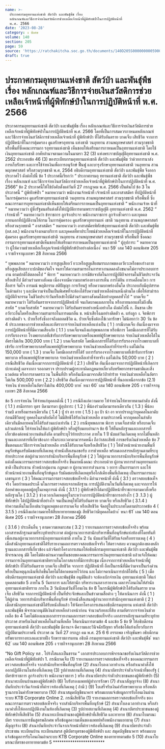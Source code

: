 ```yaml
---
name: >-
  ประกาศกรมอุทยานแห่งชาติ สัตว์ป่า และพันธุ์พืช เรื่อง
  หลักเกณฑ์และวิธีการจ่ายเงินสวัสดิการช่วยเหลือเจ้าหน้าที่ผู้พิทักษ์ป่าในการปฏิบัติหน้าที่
  พ.ศ. 2566
date: '2023-08-28'
category: ง พิเศษ
volume: 140
section: 205
page: 59
source: 'https://ratchakitcha.soc.go.th/documents/140D205S0000000005900.pdf'
draft: true
---
```


# ประกาศกรมอุทยานแห่งชาติ สัตว์ป่า และพันธุ์พืช เรื่อง หลักเกณฑ์และวิธีการจ่ายเงินสวัสดิการช่วยเหลือเจ้าหน้าที่ผู้พิทักษ์ป่าในการปฏิบัติหน้าที่ พ.ศ. 2566

ประกาศกรมอุทยานแห่งชาติ สัตว์ป่า และพันธุ์พืช เรื่อง หลักเกณฑ์และวิธีการจ่ายเงินสวัสดิการช่วยเหลือเจ้าหน้าที่ผู้พิทักษ์ป่าในการปฏิบัติหน้าที่ พ.ศ. 2566 โดยที่เป็นการสมควรกาหนดหลักเกณฑ์และวิธีการจ่ายเงินสวัสดิการช่วยเหลือเจ้าหน้าที่ ผู้พิทักษ์ป่า ที่ได้รับอันตราย บาดเจ็บ เสียชีวิต จากการปฏิบัติหน้าที่ในการคุ้มครอง ดูแลรักษาอุทยาน แห่งชาติ วนอุทยาน สวนพฤกษศาสตร์ สวนรุกขชาติ หรือพื้นที่ซึ่งคณะกรรมกา รอุทยานแห่งชาติ เห็นชอบให้เตรียมการกาหนดเป็นอุทยานแห่งชาติ โดยใช้เงินอุทยานแห่งชาติ อาศัยอำนาจตามความในมาตรา 32 (3) แห่งพระราชบัญญัติอุทยานแห่งชาติ พ.ศ. 2562 ประกอบข้อ 46 (3) ของระเบียบกรมอุทยานแห่งชาติ สัตว์ป่า และพันธุ์พืช ว่าด้วยการนาส่ง การเก็บรักษา และการใช้จ่ายเงินเพื่อการอนุรักษ์ ฟื้นฟู และบารุงรักษาอุทยานแห่งชาติ วนอุทยาน สวนพฤกษศาสตร์ หรือสวนรุกขชาติ พ.ศ. 2564 อธิบดีกรมอุทยานแห่งชาติ สัตว์ป่า และพันธุ์พืช จึงออกประกาศไว้ ดังต่อไปนี้ ข้อ 1 ประกาศนี้เรียกว่า “ ประกาศกรมอุ ทยานแห่งชาติ สัตว์ป่า และพันธุ์พืช เรื่อง หลักเกณฑ์ และวิธีการจ่ายเงินสวัสดิการช่วยเหลือเจ้าหน้าที่ผู้พิทักษ์ป่าในการปฏิบัติหน้าที่ พ.ศ. 2566” ข้อ 2 ประกาศนี้ให้ใช้บังคับตั้งแต่วันที่ 27 กรกฎาคม พ.ศ. 2566 เป็นต้นไป ข้อ 3 ในประกาศนี้ “ ผู้พิทักษ์ป่ำ ” หมายความว่า พนักงานเจ้าหน้าที่ เจ้าหน้าที่ และอาสาสมัคร ที่ปฏิบัติหน้าที่ ในการคุ้มครอง ดูแลรักษาอุทยานแห่งชาติ วนอุทยาน สวนพฤกษศาสตร์ สวนรุกขชาติ หรือพื้นที่ ซึ่งคณะกรรมการอุทยานแห่งชาติเห็นชอบให้เตรียมการกาหนดเป็นอุทยานแห่งชาติ “ พนักงานเจ้าห น้าที่ ” หมายความว่า ผู้ซึ่งรัฐมนตรีแต่งตั้งให้ปฏิบัติการตามพระราชบัญญัติ อุทยานแห่งชาติ พ.ศ. 2562 “ เจ้าหน้าที่ ” หมายความว่า ข้าราชการ ลูกจ้างประจา พนักงานราชการ ลูกจ้างชั่วคราว และบุคคลภายนอกที่ปฏิบัติงานให้กรม ในการคุ้มครอง ดูแลรักษาอุทยานแห่ งชาติ วนอุทยาน สวนพฤกษศาสตร์ หรือสวนรุกขชาติ “ อาสาสมัคร ” หมายความว่า อาสาสมัครพิทักษ์อุทยานแห่งชาติ สัตว์ป่า และพันธุ์พืช (อส.อส.) พนักงานจ้างเหมาบริการ และบุคคลที่ทาประโยชน์ช่วยเหลือเจ้าหน้าที่ในการปฏิบัติหน้าที่ คุ้มครอง ดูแลรักษาอุทยานแห่งชำติ วนอุทยาน สวนพฤกษศาสตร์ สวนรุกขชาติ หรือพื้นที่ ซึ่งคณะกรรมการอุทยานแห่งชาติเห็นชอบให้เตรียมการกาหนดเป็นอุทยานแห่งชาติ “ ผู้อุปการะ ” หมายความว่า ผู้ให้ความช่วยเหลือเกื้อกูลเจ้าหน้าที่ผู้พิทักษ์ป่าอย่างต่อเนื่อง ้ หนา 59 ่ เลม 140 ตอนพิเศษ 205 ง ราชกิจจานุเบกษา 28 สิงหาคม 2566

“ ทุพพลภาพ ” หมายความว่า การสูญเสียอวั ยวะหรือสูญเสียสมรรถภาพของอวัยวะหรือของร่างกาย หรือสูญเสียสภาวะปกติของจิตใจ จนทาให้ความสามารถในการทางานลดลงถึงขนาดไม่อาจประกอบการงาน ตามปกติได้ตลอดไป “ พิการ ” หมายความว่า การมีข้อจากัดในการปฏิบัติกิจกรรมในชีวิตประจาวันหรือเข้าไป มีส่วนร่วมทางสังคม เนื่องจากมีความบกพร่องทางการเห็น การได้ยิน การเคลื่อนไหว การสื่อสาร จิตใจ อารมณ์ พฤติกรรม สติปัญญา การเรียนรู้ หรือความบกพร่องอื่นใด ประกอบกับมีอุปสรรคในด้านต่าง ๆ และมีความจำเป็นเป็นพิเศษที่จะต้องได้รับความช่วยเหลือด้านหนึ่งด้านใด เพื่อให้สามำรถปฏิบัติกิจกรรม ในชีวิตประจำวันหรือเข้าไปมีส่วนร่วมทางสังคมได้อย่างบุคคลทั่วไป “ บาดเจ็บ ” หมายความว่า ได้รับอันตรายจากการปฏิบัติหน้าที่ จนเกิดบาดแผลภายใน หรือภายนอกแต่ไม่ถึงขั้นสาหัส “ บาดเจ็บสาหัส ” หมายความว่า ได้รับอันตรายอย่างหนึ่งอย่างใด ดังต่อไปนี้ ก. ลิ้นขาด เสียอวัยวะอื่นใดหรือเสียความสามารถในการดมกลิ่น ข. หน้าเสียโฉมอย่างติดตัว ค. แท้งลูก ง. จิตพิการอย่างติดตัว จ. ป่วยเรื้อรังซึ่งอาจถึงตลอดชีวิต ฉ. ป่วยเจ็บซึ่งต้องใช้เวลารักษา ไม่น้อยกว่า 30 วัน ข้อ 4 ประเภทของการช่วยเหลือและอัตราการจ่ายเงินช่วยเหลือแบ่งเป็น ( 1 ) กรณีบาดเจ็บ อันเนื่องมาจากการปฏิบัติหน้าที่ที่มีความเสี่ยงภัย ( 1.1 ) บาดเจ็บจนถึงแก่ทุพพลภาพ หรือพิการ โดยมีเอกสารที่ได้รับการรับรองจาก โรงพยาบาลที่เข้ารับการรักษาพยาบาลหรือแพทย์ผู้รักษาพยาบาล จ่ายเงินช่วยเหลือได้ในอัตราไม่เกิน 300,000 บาท ( 1.2 ) บาดเจ็บสาหัส โดยมีเอกสารที่ได้รับการรับรองจากโรงพยาบาลที่เข้ารับ การรักษาพยาบาลหรือแพทย์ผู้รักษาพยาบาล จ่ายเงินช่วยเหลือเท่าที่จ่ายจริง แต่ไม่เกิน 150,000 บาท ( 1.3 ) บาดเจ็บ โดยมีเอกสารที่ได้รั บการรับรองจากโรงพยาบาลที่เข้ารับการรักษาพยาบาล หรือแพทย์ผู้รักษาพยาบาล จ่ายเงินช่วยเหลือเท่าที่จ่ายจริง แต่ไม่เกิน 50,000 บาท ( 2 ) กรณีเสียชีวิต อันเนื่องมาจากการปฏิบัติหน้าที่ ( 2.1 ) เสียชีวิต อันเนื่องมาจากการปฏิบัติหน้าที่เกิดการปะทะต่อสู้ ผลจากกา รออกตรวจ ปราบปรามผู้กระทาผิดกฎหมายเกี่ยวกับทรัพยากรธรรมชาติและสิ่งแวดล้อม หรือการลาดตระเวน ในพื้นที่ป่า หรืออันเนื่องมาจากสัตว์ป่าทำร้าย จ่ายเงินช่วยเหลือในอัตราไม่เกิน 500,000 บาท ( 2.2 ) เสียชีวิต อันเนื่องมาจากการปฏิบัติหน้าที่ ที่นอกเหนือจากข้อ (2.1) จ่ายเงิน ช่วยเหลือในอัตราไม่เกิน 400,000 บาท ้ หนา 60 ่ เลม 140 ตอนพิเศษ 205 ง ราชกิจจานุเบกษา 28 สิงหาคม 2566

ข้อ 5 การจ่ายเงิน ให้จ่ายแก่บุคคลดังนี้ ( 1 ) กรณีถึงแก่ความตาย ให้จ่ายเงินให้ทายาทตามลำดับ ดังนี้ ( 1.1 ) สามีภรรยา บุตร บิดามารดา ผู้อุปการะ ( 1.2 ) พี่น้องร่วมบิดามารดาเดียวกัน ( 1.3 ) พี่น้องร่วมบิ ดาหรือมารดาเดียวกัน ( 1.4 ) ปู่ ย่า ตา ยาย ( 1.5 ) ลุง ป้า น้า อา หากปรากฏว่าบุคคลในลาดับก่อนมีชีวิตอยู่ บุคคลในลาดับถัดไป ไม่มีสิทธิได้รับเงินช่วยเหลือ ตามประกาศนี้ หากบุคคลในลำดับเดียวกันมีหลายคนให้ได้รับส่วนแบ่งเท่ากัน ( 2 ) กรณีทุพพลภาพ พิการ บาดเจ็บสาหัส หรือบาดเจ็บ แล้วแต่กรณี ให้จ่ายเงินให้แก่ ผู้พิทักษ์ป่า หรือผู้รับมอบอำนาจ ข้อ 6 ให้ยื่นหลักฐานและเอกสารที่เกี่ยวข้องต่อหน่วยงานต้นสังกัด ตามที่ระบุไว้ท้ายประกาศ ภายใน 1 ปี นับแต่วันเกิดเหตุ หากไม่ยื่นหลักฐานและเอกสารที่เกี่ยวข้องภา ยในระยะเวลาตามวรรคหนึ่ง ถือว่าสละสิทธิ การขอรับเงินช่วยเหลือ ข้อ 7 ขั้นตอนและวิธีการจ่ายเงินช่วยเหลือ กรณีได้รับบาดเจ็บหรือเสียชีวิต ( 1 ) ให้หัวหน้าหน่วยงานพื้นที่อนุรักษ์ดูแลรับผิดชอบที่เกิดเหตุ ทำหนังสือเสนอขอรับ การช่วยเหลือ พร้อมเอกสารหลักฐานตามที่ระบุท้ายประกาศ ต่อผู้อำนวยการสำนักบริหารพื้นที่อนุรักษ์ ( 2 ) ให้ผู้อานวยการสานักบริหารพื้นที่อนุรักษ์ แต่งตั้งคณะกรรมการตรวจสอบข้อเท็จจริง ขึ้นมาหนึ่งคณะ ประกอบด้วย ผู้อานวยการส่วนอุทยานแห่งชาติ เป็นประธาน หัวหน้ากลุ่มงาน กฎหมา ย ผู้อานวยการส่วนอาน ว ยการ เป็นกรรมการ และให้หัวหน้าหน่วยงานพื้นที่อนุรักษ์ดูแล รับผิดชอบที่เกิดเหตุหรือใกล้เคียงพื้นที่เกิดเหตุ เป็นกรรมการและเลขานุการ ( 3 ) ให้คณะกรรมการตรวจสอบข้อเท็จจริง มีอำนาจหน้าที่ ดังนี้ ( 3.1 ) ตรวจสอบข้อเท็จจริง โดยกำหนดประเด็ นในการตรวจสอบจากหลักฐาน การปฏิบัติงานในวันที่เกิดเหตุ และจากการให้ถ้อยคำของบุคคลผู้อยู่ในเหตุการณ์ ดังนี้ ( 3.1.1 ) ผู้พิทักษ์ป่าได้มาปฏิบัติหน้าที่ราชการตามคาสั่งหรือหลักฐานใด ( 3.1.2 ) ช่วงเวลาเกิดเหตุอยู่ในระหว่างการปฏิบัติหน้าที่ราชการอย่างไร ( 3 .1.3 ) ผู้พิทักษ์ป่า ได้ปฏิบัติหน้าที่อย่างไร จนเป็นเหตุให้ได้รับอันตราย บาดเจ็บ หรือเสียชีวิต ( 3.1.4 ) ทำความเห็นในเบื้องต้นว่ามูลเหตุของการบาดเจ็บ หรือเสียชีวิต จัดอยู่ในประเภทใดตามประกาศข้อ 4 ( 3.1.5 ) กรณีถึงแก่ความตายให้สืบหาทายาทของผู้เ สียชีวิตว่ามีบุคคลใดบ้าง ้ หนา 61 ่ เลม 140 ตอนพิเศษ 205 ง ราชกิจจานุเบกษา 28 สิงหาคม 2566

( 3.1.6 ) ประเด็นอื่น ๆ ตามความเหมาะสม ( 3.2 ) รายงานผลการตรวจสอบข้อเท็จจริง พร้อมเอกสารหลักฐานตามที่ระบุท้ายประกาศ ต่อผู้อานวยการสานักบริหารพื้นที่อนุรักษ์แห่งท้องที่โดยทันที เพื่อเสนอผู้อานวยการสานักอุทยานแห่งชาติ ภายใน 2 วัน นับแต่วันที่ได้รับแจ้งหรือทราบเหตุ ( 4 ) เมื่อสำนักอุทยานแห่งชาติได้รับรายงานผลการตรวจสอบข้อเท็จจริง ให้ตรวจสอบ ความถูกต้องของหลักฐานและเอกสารที่เกี่ยวข้อง แล้วจัดทำโครงการเสนอให้อธิบดีกรมอุทยานแห่งชาติ สัตว์ป่า และพันธุ์พืช พิจารณาอนุ มัติ โดยไม่ต้องผ่านความเห็นชอบของคณะกรรมการเงินอุทยานแห่งชาติ แล้วแจ้งให้คณะกรรมการเงินอุทยานแห่งชาติทราบในโอกาสแรกที่มีการประชุม เนื่องจากการช่วยเหลือเจ้าหน้าที่ผู้พิทักษ์ป่า ที่ได้รับอันตราย บาดเจ็บ เสียชีวิต จากการ ปฏิบัติหน้าที่ ถือเป็นกรณีที่มีควำมจาเป็นเร่งด่วนหรือเป็นเหตุฉุกเฉินที่เกิดขึ้นโดยไม่ได้คาดหมายไว้ก่อน และไม่อาจดาเนินการปกติได้ทัน ( 5 ) เมื่ออธิบดีกรมอุทยานแห่งชาติ สัตว์ป่า และพันธุ์พืช อนุมัติแล้ว จะต้องเบิกจ่ายเงิน อุทยานแห่งชาติ ให้แก่บุคคลตามข้อ 5 ภายใน 5 วันทาการ และให้สานัก บริหารงานกลางรายงาน ผลการโอนเงินให้สำนักอุทยานแห่งชาติทราบ ภายใน 3 วันนับแต่วันที่โอนเงิน ข้อ 8 ในกรณีผู้พิทักษ์ป่าได้รับอันตราย บาดเจ็บ เสียชีวิต จากการปฏิบัติหน้าที่ เป็นที่ประจักษ์และเป็นข่าวตามสื่อต่าง ๆ ให้ดาเนินการ ดังนี้ ( 1 ) ให้ผู้อำน วยการสำนักบริหารพื้นที่อนุรักษ์ ทำหนังสือเสนอผู้อำนวยการสำนักอุทยานแห่งชาติ ( 2 ) เมื่อสานักอุทยานแห่งชาติได้รับหนังสือแล้ว ให้จัดทาโครงการเสนออธิบดีกรมอุทยาน แห่งชาติ สัตว์ป่า และพันธุ์พืช พิจารณาอนุมัติเงินช่วยเหลือล่วงหน้าก่อน จำนวนร้อยละยี่สิบ ตามอัตราการจ่ายเงินช่วยเหลือ ข้อ 4 โดยไม่ต้องแนบเอกสารรายงานผลการตรวจสอบข้อเท็จจริง เอกสารหลักฐานตามที่ระบุท้ายประกาศ สาหรับเงินช่วยเหลือในส่วนที่เหลือ ให้ดาเนินการตามข้อ 4 และข้อ 5 ข้อ 9 ให้อธิบดีกรมอุทยานแห่งชาติ สัตว์ป่า และพันธุ์พืช มีอานาจ ตีความและวินิจฉัยปัญหา หรือข้อโต้แย้งเกี่ยวกับการปฏิบัติตามประกาศนี้ ประกาศ ณ วันที่ 27 กรกฎา คม พ.ศ. 25 6 6 อรรถพล เจริญชันษา อธิบดีกรมทรัพยากรทางทะเลและชายฝั่ง รักษาราชการแทน อธิบดี กรมอุทยานแห่งชาติ สัตว์ป่า และพันธุ์พืช ้ หนา 62 ่ เลม 140 ตอนพิเศษ 205 ง ราชกิจจานุเบกษา 28 สิงหาคม 2566

“No Gift Policy ทส . โปร่งใสและเป็นธรรม ” เอกสารประกอบการพิจารณาขอรับเงินสวัสดิการช่วยเหลือเจ้าหน้าที่ผู้พิทักษ์ป่า 1. กรณีบาดเจ็บ (1) รายงานผลการตรวจสอบข้อเท็จจริง ของคณะกรรมการตรวจสอบข้อเท็จจริง จากสํานักบริหารพื้นที่อนุรักษ์ (2) สําเนาใบลงเวลาทํางาน หรือสําเนาคําสั่งให้ออกปฏิบัติงานในท้องที่เกิดเหตุ (3) รูปถ่ายสถานที่เกิดเหตุ (4) สําเนาบัตรประจําตัวเจ้าหน้าที่ของรัฐ ( บัตรข้าราชการ ลูกจ้างประจํา พนักงานราชการ ) หรือ สําเนาบัตรประจําตัวประชาชนของผู้พิทักษ์ป่า (5) สําเนาทะเบียนบ้านของผู้พิทักษ์ป่า (6) ใบรับรองแพทย์ผู้ทําการรักษา (7) สําเนาสัญญาจ้าง (8) สําเนาบันทึกประจําวันเจ้าหน้าที่ตํารวจท้องที่เกิดเหตุ ( ถ้ามี ) (9) ใบเสร็จรับเงินค่ารักษาพยาบาล หรือหลักฐานการเงินค่ารักษาพยาบาล (10) สําเนาสมุดบัญชีธนาคาร พร้อมแบบแจ้งข้อมูลการรับโอนเงินผ่านระบบ KTB Corporate Online 2. กรณีเสียชีวิต (1) รายงานผลการตรวจสอบข้อเท็จจริง ของคณะกรรมการตรวจสอบข้อเท็จจริง จากสํานักบริหารพื้นที่อนุรักษ์ (2) สําเนาใบลงเวลาทํางาน หรือสําเนาคําสั่งให้ออกปฏิบัติงานในท้องที่เกิดเหตุ (3) รูปถ่ายสถานที่เกิดเหตุ (4) สําเนาบัตรประชาชนของผู้พิทักษ์ป่าที่เสียชีวิต (5) สําเนาทะเบียนบ้านของผู้พิทักษ์ป่าที่เสียชีวิต และทายาท (6) สําเนาใบมรณะบัตร รายงานการชันสูตรพลิกศพ หรือข้อมูลความเห็นของแพทย์หรือพนักงานแยกธาตุ (7) สําเนาสัญญาจ้าง (8) สําเนาบันทึกประจําวันจากเจ้าหน้าที่ตํารวจท้องที่เกิดเหตุ (9) สําเนาบัตรประจําตัวประชาชน ทะเบียนบ้าน ทะเบียนสมรส สูติบัตรบุตรของผู้พิทักษ์ป่า และ สมุดบัญชีธนาคาร พร้อมแบบแจ้งข้อมูลการรับโอนเงินผ่านระบบ KTB Corporate Online ของทายาทตามข้อ 5 (10) สําเนาใบมรณะบัตรของทายาทตามข้อ 5 ************************
